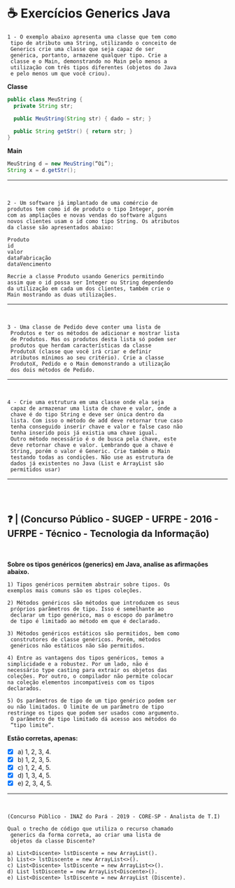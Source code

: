 # ☕ Exercícios Generics Java

    1 - O exemplo abaixo apresenta uma classe que tem como
     tipo de atributo uma String, utilizando o conceito de
     Generics crie uma classe que seja capaz de ser 
     genérica, portanto, armazene qualquer tipo. Crie a 
     classe e o Main, demonstrando no Main pelo menos a 
     utilização com três tipos diferentes (objetos do Java 
     e pelo menos um que você criou).

**Classe**

~~~JAVA
public class MeuString {
  private String str;

  public MeuString(String str) { dado = str; }

  public String getStr() { return str; }
}
~~~
**Main**
~~~java
MeuString d = new MeuString(“Oi”);
String x = d.getStr();
~~~

___
<br>

    2 - Um software já implantado de uma comércio de 
    produtos tem como id de produto o tipo Integer, porém 
    com as ampliações e novas vendas do software alguns 
    novos clientes usam o id como tipo String. Os atributos
    da classe são apresentados abaixo:

    Produto
    id
    valor
    dataFabricação
    dataVencimento

    Recrie a classe Produto usando Generics permitindo 
    assim que o id possa ser Integer ou String dependendo
    da utilização em cada um dos clientes, também crie o 
    Main mostrando as duas utilizações.


____
<br>

    3 - Uma classe de Pedido deve conter uma lista de 
     Produtos e ter os métodos de adicionar e mostrar lista
     de Produtos. Mas os produtos desta lista só podem ser
     produtos que herdam características da classe 
     ProdutoX (classe que você irá criar e definir 
     atributos mínimos ao seu critério). Crie a classe 
     ProdutoX, Pedido e o Main demonstrando a utilização 
     dos dois métodos de Pedido.
    
____
<br>

    4 - Crie uma estrutura em uma classe onde ela seja 
     capaz de armazenar uma lista de chave e valor, onde a 
     chave é do tipo String e deve ser única dentro da 
     lista. Com isso o método de add deve retornar true caso 
     tenha conseguido inserir chave e valor e false caso não
     tenha inserido pois já existia uma chave igual. 
     Outro método necessário é o de busca pela chave, este 
     deve retornar chave e valor. Lembrando que a chave é 
     String, porém o valor é Generic. Crie também o Main 
     testando todas as condições. Não use as estrutura de 
     dados já existentes no Java (List e ArrayList são 
     permitidos usar)
____
<br>
<br>

## ❓ | (Concurso Público - SUGEP - UFRPE - 2016 - UFRPE - Técnico - Tecnologia da Informação)

<br>

 **Sobre os tipos genéricos (generics) em Java, analise as afirmações abaixo.**

    1) Tipos genéricos permitem abstrair sobre tipos. Os 
    exemplos mais comuns são os tipos coleções.

    2) Métodos genéricos são métodos que introduzem os seus
     próprios parâmetros de tipo. Isso é semelhante ao 
     declarar um tipo genérico, mas o escopo do parâmetro 
     de tipo é limitado ao método em que é declarado.

    3) Métodos genéricos estáticos são permitidos, bem como 
     construtores de classe genéricos. Porém, métodos 
     genéricos não estáticos não são permitidos.

    4) Entre as vantagens dos tipos genéricos, temos a 
    simplicidade e a robustez. Por um lado, não é 
    necessário type casting para extrair os objetos das 
    coleções. Por outro, o compilador não permite colocar 
    na coleção elementos incompatíveis com os tipos 
    declarados.

    5) Os parâmetros de tipo de um tipo genérico podem ser 
    ou não limitados. O limite de um parâmetro de tipo 
    restringe os tipos que podem ser usados como argumento.
     O parâmetro de tipo limitado dá acesso aos métodos do 
     “tipo limite”.

     
**Estão corretas, apenas:**
   
- [x] a) 1, 2, 3, 4. 
- [x] b) 1, 2, 3, 5.                    
- [x] c) 1, 2, 4, 5.                                
- [x] d) 1, 3, 4, 5.  
- [x] e) 2, 3, 4, 5.

____
<br>

    (Concurso Público - INAZ do Pará - 2019 - CORE-SP - Analista de T.I)

    Qual o trecho de código que utiliza o recurso chamado
     generics da forma correta, ao criar uma lista de 
     objetos da classe Discente?

    a) List<Discente> lstDiscente = new ArrayList().
    b) List<> lstDiscente = new ArrayList<>().
    c) List<Discente> lstDiscente = new ArrayList<>().
    d) List lstDiscente = new ArrayList<Discente>().
    e) List<Discente> lstDiscente = new ArrayList (Discente).